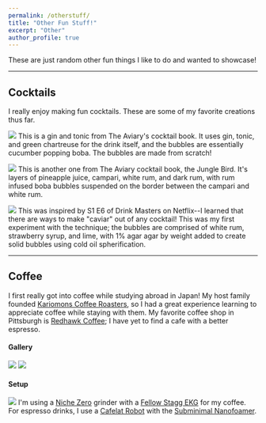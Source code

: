 ```yaml
---
permalink: /otherstuff/
title: "Other Fun Stuff!"
excerpt: "Other"
author_profile: true
---
```


These are just random other fun things I like to do and wanted to showcase!

------
## Cocktails

I really enjoy making fun cocktails. These are some of my favorite creations thus far.

![](../80C608F3-D183-47A0-B97F-84D5D475F1D0.jpeg)
This is a gin and tonic from The Aviary's cocktail book. It uses gin, tonic, and green chartreuse for the drink itself, and the bubbles are essentially cucumber
popping boba. The bubbles are made from scratch!

![](../61D1A1F8-BD70-4D7A-818F-F2DF721043EB.jpeg)
This is another one from The Aviary cocktail book, the Jungle Bird. It's layers of pineapple juice, campari, white rum, and dark rum, with rum infused boba
bubbles suspended on the border between the campari and white rum. 

![](/images/caviarcocktail.jpg)
This was inspired by S1 E6 of Drink Masters on Netflix--I learned that there are ways to make "caviar" out of any cocktail! This was my first experiment with the technique; the bubbles are comprised of white rum, strawberry syrup, and lime, with 1% agar agar by weight added to create solid bubbles using cold oil spherification.

-----
## Coffee
I first really got into coffee while studying abroad in Japan! My host family founded [Kariomons Coffee Roasters](https://kariomons.com/), 
so I had a great experience learning to appreciate coffee while staying with them. My favorite coffee shop in Pittsburgh is [Redhawk Coffee](https://www.redhawkcoffee.com/);
I have yet to find a cafe with a better espresso.

#### Gallery
![](../621C0496-AC7E-40C9-BCAF-84C61088FE2F.jpeg)
![](../images/742AEA55-45C6-4C34-A6D2-326AA3AB77DB.jpeg)

#### Setup
![](../2D143280-6471-4805-B6B5-E5E512565BDE.jpeg)
I'm using a [Niche Zero](https://www.nichecoffee.co.uk/) grinder with a [Fellow Stagg EKG](https://fellowproducts.com/) for my coffee. 
For espresso drinks, I use a [Cafelat Robot](https://www.youtube.com/watch?v=11ZSXVZbQbA) with the [Subminimal Nanofoamer](https://subminimal.com/products/nanofoamer).

